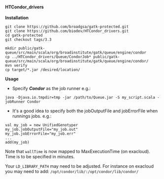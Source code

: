 #### HTCondor_drivers

**Installation**
```
git clone https://github.com/broadgsa/gatk-protected.git
git clone https://github.com/biodev/HTCondor_drivers.git
cd gatk-protected
git checkout tags/3.3

mkdir public/gatk-queue/src/main/scala/org/broadinstitute/gatk/queue/engine/condor
cp ../HTCondor_drivers/Queue/CondorJob* public/gatk-queue/src/main/scala/org/broadinstitute/gatk/queue/engine/condor/
mvn verify
cp target/*.jar /desired/location/
```

**Usage**

* Specify ***Condor*** as the job runner e.g.:
```
java -Djava.io.tmpdir=tmp -jar /path/to/Queue.jar -S my_script.scala -jobRunner Condor
```
* It's a good idea to specify both the jobOutputFile and jobErrorFile when runnings jobs. e.g.:
```
val my_job = new UnifiedGenotyper
my_job.jobOutputFile="my_job.out"
my_job.jobErrorFile="my_job.err"
...
add(my_job)
```

Note that `wallTime` is now mapped to MaxExecutionTime (on exacloud).  Time is to be specified in minutes.

Your `LD_LIBRARY_PATH` may need to be adjusted.  For instance on exacloud you may need to add: `/opt/condor/lib/:/opt/condor/lib/condor/`
